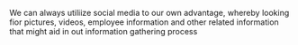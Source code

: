 We can always utiliize social media to our own advantage, whereby looking fior pictures, videos, employee information and other related information that might aid in out information gathering process